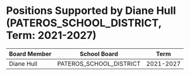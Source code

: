 # Positions Supported by Diane Hull (PATEROS_SCHOOL_DISTRICT, Term: 2021-2027)

| Board Member | School Board | Term |
|--------------|--------------|------|
| Diane Hull | PATEROS_SCHOOL_DISTRICT | 2021-2027 |


